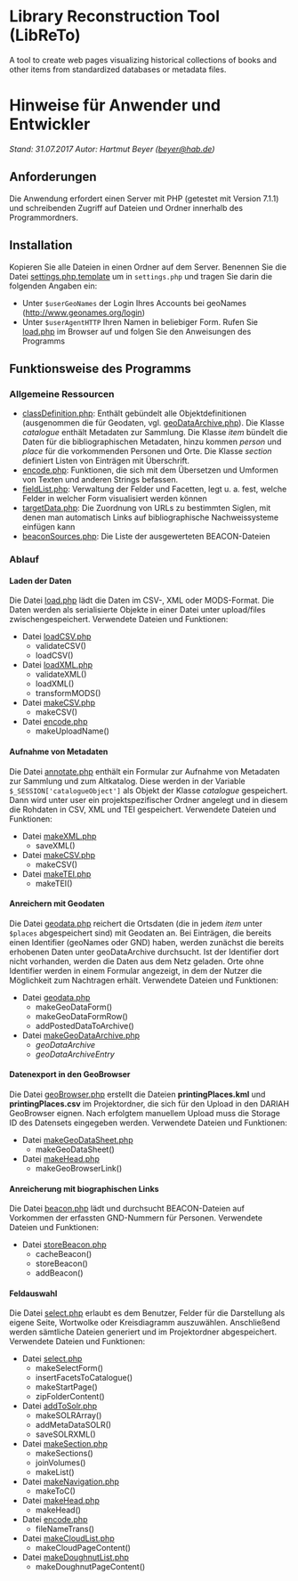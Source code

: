# Library Reconstruction Tool (LibReTo)
A tool to create web pages visualizing historical collections of books and other items from standardized databases or metadata files.

# Hinweise für Anwender und Entwickler

*Stand: 31.07.2017*
*Autor: Hartmut Beyer (beyer@hab.de)*

## Anforderungen
Die Anwendung erfordert einen Server mit PHP (getestet mit Version 7.1.1) und schreibenden Zugriff auf Dateien und Ordner innerhalb des Programmordners.

## Installation
Kopieren Sie alle Dateien in einen Ordner auf dem Server.
Benennen Sie die Datei [settings.php.template](settings.php.template) um in `settings.php` und tragen Sie darin die folgenden Angaben ein:
- Unter `$userGeoNames` der Login Ihres Accounts bei geoNames (http://www.geonames.org/login)
- Unter `$userAgentHTTP` Ihren Namen in beliebiger Form.
Rufen Sie [load.php](load.php) im Browser auf und folgen Sie den Anweisungen des Programms

## Funktionsweise des Programms

### Allgemeine Ressourcen

- [classDefinition.php](classDefinition.php): Enthält gebündelt alle Objektdefinitionen (ausgenommen die für Geodaten, vgl. [geoDataArchive.php](geoDataArchive.php)). Die Klasse *catalogue* enthält Metadaten zur Sammlung. Die Klasse *item* bündelt die Daten für die bibliographischen Metadaten, hinzu kommen *person* und *place* für die vorkommenden Personen und Orte. Die Klasse *section* definiert Listen von Einträgen mit Überschrift.
- [encode.php](encode.php): Funktionen, die sich mit dem Übersetzen und Umformen von Texten und anderen Strings befassen.
- [fieldList.php](fieldList.php): Verwaltung der Felder und Facetten, legt u. a. fest, welche Felder in welcher Form visualisiert werden können
- [targetData.php](targetData.php): Die Zuordnung von URLs zu bestimmten Siglen, mit denen man automatisch Links auf bibliographische Nachweissysteme einfügen kann
- [beaconSources.php](beaconSources.php): Die Liste der ausgewerteten BEACON-Dateien

### Ablauf

#### Laden der Daten
Die Datei [load.php](load.php) lädt die Daten im CSV-, XML oder MODS-Format. Die Daten werden als serialisierte Objekte in einer Datei unter upload/files zwischengespeichert.
Verwendete Dateien und Funktionen:
- Datei [loadCSV.php](loadCSV.php)
    - validateCSV\(\)
    - loadCSV\(\)
- Datei [loadXML.php](loadXML.php)
    - validateXML\(\)
    - loadXML\(\)
    - transformMODS\(\)
- Datei [makeCSV.php](makeCSV.php)
    - makeCSV\(\)
- Datei [encode.php](encode.php)
    - makeUploadName\(\)

#### Aufnahme von Metadaten
Die Datei [annotate.php](annotate.php) enthält ein Formular zur Aufnahme von Metadaten zur Sammlung und zum Altkatalog. Diese werden in der Variable `$_SESSION['catalogueObject']` als Objekt der Klasse *catalogue* gespeichert. Dann wird unter user ein projektspezifischer Ordner angelegt und in diesem die Rohdaten in CSV, XML und TEI gespeichert. 
Verwendete Dateien und Funktionen:
- Datei [makeXML.php](makeXML.php)
    - saveXML\(\)
- Datei [makeCSV.php](makeCSV.php)
    - makeCSV\(\)
- Datei [makeTEI.php](makeTEI.php)
    - makeTEI\(\)

#### Anreichern mit Geodaten
Die Datei [geodata.php](geodata.php) reichert die Ortsdaten (die in jedem *item* unter `$places` abgespeichert sind) mit Geodaten an. Bei Einträgen, die bereits einen Identifier (geoNames oder GND) haben, werden zunächst die bereits erhobenen Daten unter geoDataArchive durchsucht. Ist der Identifier dort nicht vorhanden, werden die Daten aus dem Netz geladen. Orte ohne Identifier werden in einem Formular angezeigt, in dem der Nutzer die Möglichkeit zum Nachtragen erhält.
Verwendete Dateien und Funktionen:
- Datei [geodata.php](geodata.php)
    - makeGeoDataForm\(\)
    - makeGeoDataFormRow\(\)
    - addPostedDataToArchive\(\)
- Datei [makeGeoDataArchive.php](makeGeoDataArchive.php)
    - *geoDataArchive*
    - *geoDataArchiveEntry*
	
#### Datenexport in den GeoBrowser
Die Datei [geoBrowser.php](geoBrowser.php) erstellt die Dateien **printingPlaces.kml** und **printingPlaces.csv** im Projektordner, die sich für den Upload in den DARIAH GeoBrowser eignen. Nach erfolgtem manuellem Upload muss die Storage ID des Datensets eingegeben werden.
Verwendete Dateien und Funktionen:
- Datei [makeGeoDataSheet.php](makeGeoDataSheet.php)
    - makeGeoDataSheet\(\)
- Datei [makeHead.php](makeHead.php)
    - makeGeoBrowserLink\(\)

#### Anreicherung mit biographischen Links
Die Datei [beacon.php](beacon.php) lädt und durchsucht BEACON-Dateien auf Vorkommen der erfassten GND-Nummern für Personen.
Verwendete Dateien und Funktionen:
- Datei [storeBeacon.php](storeBeacon.php)
    - cacheBeacon\(\)
    - storeBeacon\(\)
    - addBeacon\(\)
	
#### Feldauswahl
Die Datei [select.php](select.php) erlaubt es dem Benutzer, Felder für die Darstellung als eigene Seite, Wortwolke oder Kreisdiagramm auszuwählen. Anschließend werden sämtliche Dateien generiert und im Projektordner abgespeichert.
Verwendete Dateien und Funktionen:
- Datei [select.php](select.php)
    - makeSelectForm\(\)
    - insertFacetsToCatalogue\(\)
    - makeStartPage\(\)
    - zipFolderContent\(\)
- Datei [addToSolr.php](addToSolr.php)
    - makeSOLRArray\(\)
    - addMetaDataSOLR\(\)
    - saveSOLRXML\(\)
- Datei [makeSection.php](makeSection.php)
    - makeSections\(\)
    - joinVolumes\(\)
    - makeList\(\)
- Datei [makeNavigation.php](makeNavigation.php)
    - makeToC\(\)
- Datei [makeHead.php](makeHead.php)
    - makeHead\(\)
- Datei [encode.php](encode.php)
    - fileNameTrans\(\)
- Datei [makeCloudList.php](makeCloudList.php)
    - makeCloudPageContent\(\)
- Datei [makeDoughnutList.php](makeDoughnutList.php)
    - makeDoughnutPageContent\(\)
